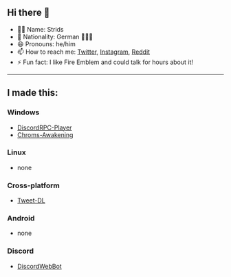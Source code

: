 ## Hi there 👋
- 👨‍💻 Name: Strids
- 🚩 Nationality: German 🖤💖💛
- 😄 Pronouns: he/him
- 📫 How to reach me: [Twitter](https://twitter.com/rog_nineteen), [Instagram](https://www.instagram.com/rog_nineteen/), [Reddit](https://www.reddit.com/user/rog_nineteen)
- ⚡ Fun fact: I like Fire Emblem and could talk for hours about it!

<hr>

## I made this:
### Windows
* [DiscordRPC-Player](https://github.com/Stridsvagn69420/DiscordRPC-Player)
* [Chroms-Awakening](https://github.com/Stridsvagn69420/Chroms-Awakening)

### Linux
* none

### Cross-platform
* [Tweet-DL](https://github.com/Stridsvagn69420/Tweet-DL)

### Android
* none

### Discord
* [DiscordWebBot](https://github.com/Stridsvagn69420/DiscordWebBot)
